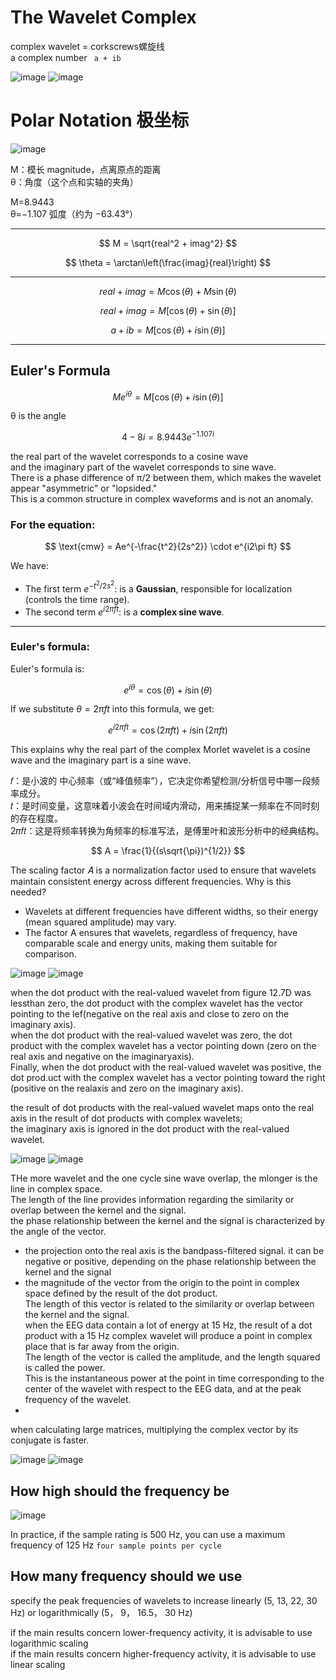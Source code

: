 # The Wavelet Complex 

complex wavelet = corkscrews螺旋线 <br> 
a complex number ` a + ib` <br> 

![image](https://github.com/user-attachments/assets/f43ca8a0-828f-4dfb-9c55-e2c55c5ffe92)
![image](https://github.com/user-attachments/assets/6a70577b-6ee9-4c85-8f8c-fd511a4973f5)

# Polar Notation 极坐标
![image](https://github.com/user-attachments/assets/fee14fce-d444-4470-a7de-5f33748a2113)

M：模长 magnitude，点离原点的距离  <br>
θ：角度（这个点和实轴的夹角） <br> 

M=8.9443 <br>
θ=−1.107 弧度（约为 −63.43°）<br> 

---

$$
M = \sqrt{real^2 + imag^2}
$$

$$
\theta = \arctan\left(\frac{imag}{real}\right)
$$

---

$$
real + imag = M \cos(\theta) + M \sin(\theta)
$$

$$
real + imag = M[\cos(\theta) + \sin(\theta)]
$$

$$
a + ib = M[\cos(\theta) + i \sin(\theta)]
$$

---

## Euler's Formula 

$$
Me^{i\theta} = M \left[ \cos(\theta) + i \sin(\theta) \right]
$$

θ is the angle <br> 

$$
4-8i = 8.9443e^{-1.107i}
$$

the real part of the wavelet corresponds to a cosine wave <br>
and the imaginary part of the wavelet corresponds to sine wave. <br> 
There is a phase difference of π/2 between them, which makes the wavelet appear "asymmetric" or "lopsided." <br>
This is a common structure in complex waveforms and is not an anomaly. <br> 

### For the equation:
$$
\text{cmw} = Ae^{-\frac{t^2}{2s^2}} \cdot e^{i2\pi ft}
$$

We have:

- The first term $e^{-t^2 / 2s^2}$: is a **Gaussian**, responsible for localization (controls the time range).
- The second term $e^{i2\pi ft}$: is a **complex sine wave**.

---

### Euler's formula:

Euler's formula is:

$$
e^{i\theta} = \cos(\theta) + i\sin(\theta)
$$

If we substitute $\theta = 2\pi ft$ into this formula, we get:

$$
e^{i2\pi ft} = \cos(2\pi ft) + i\sin(2\pi ft)
$$

This explains why the real part of the complex Morlet wavelet is a cosine wave and the imaginary part is a sine wave.

𝑓：是小波的 中心频率（或“峰值频率”），它决定你希望检测/分析信号中哪一段频率成分。<br>
𝑡：是时间变量，这意味着小波会在时间域内滑动，用来捕捉某一频率在不同时刻的存在程度。<br>
2𝜋𝑓𝑡：这是将频率转换为角频率的标准写法，是傅里叶和波形分析中的经典结构。 <br>


$$
A = \frac{1}{(s\sqrt{\pi})^{1/2}}
$$


The scaling factor 
𝐴 is a normalization factor used to ensure that wavelets maintain consistent energy across different frequencies. Why is this needed?<br>
* Wavelets at different frequencies have different widths, so their energy (mean squared amplitude) may vary.<br>
* The factor A ensures that wavelets, regardless of frequency, have comparable scale and energy units, making them suitable for comparison. <br> 

![image](https://github.com/user-attachments/assets/1be3e475-1d1f-4ef8-a0bd-90bdf6c69fba)
![image](https://github.com/user-attachments/assets/3985c59e-55b6-4a44-a0e3-16812837516a) 

when the dot product with the real-valued wavelet from figure 12.7D was lessthan zero, the dot product with the complex wavelet has the vector pointing to the lef(negative on the real axis and close to zero on the imaginary axis). <br> 
when the dot product with the real-valued wavelet was zero, the dot product with the complex wavelet has a vector pointing down (zero on the real axis and negative on the imaginaryaxis). <br>
Finally, when the dot product with the real-valued wavelet was positive, the dot prod.uct with the complex wavelet has a vector pointing toward the right (positive on the realaxis and zero on the imaginary axis). <br> 

the result of dot products with the real-valued wavelet maps onto the real axis in the result of dot products with complex wavelets; <br>
the imaginary axis is ignored in the dot product with the real-valued wavelet.<br>

![image](https://github.com/user-attachments/assets/41bbad06-e4c1-4397-9f54-134317122e03)
![image](https://github.com/user-attachments/assets/530d15bd-53a0-4a9c-bfe0-7a7ccb552912)

THe more wavelet and the one cycle sine wave overlap, the mlonger is the line in complex space. <br> 
The length of the line provides information regarding the similarity or overlap between the kernel and the signal. <br> 
the phase relationship between the kernel and the signal is characterized by the angle of the vector. <br> 

* the projection onto the real axis is the bandpass-filtered signal. it can be negative or positive, depending on the phase relationship between the kernel and the signal <br>
* the magnitude of the vector from the origin to the point in complex space defined by the result of the dot product. <br> The length of this vector is related to the similarity or overlap between the kernel and the signal. <br>
when the EEG data contain a lot of energy at 15 Hz, the result of a dot product with a 15 Hz complex wavelet will produce a point in complex place that is far away from the origin. <br> The length of the vector is called the amplitude, and the length squared is called the power.
<br> This is the instantaneous power at the point in time corresponding to the center of the wavelet with respect to the EEG data, and at the peak frequency of the wavelet. 
*  
  
when calculating large matrices, multiplying the complex vector by its conjugate is faster. <br> 

![image](https://github.com/user-attachments/assets/04a2e224-f697-423d-8afa-33c3835e5b4d) 
![image](https://github.com/user-attachments/assets/b04ea9d5-dfc7-4567-8b33-a4ef6a064ec4)

##  How high should the frequency be 
![image](https://github.com/user-attachments/assets/f4292d4f-da1c-4c05-b7b7-1e2406c509e9)

In practice, if the sample rating is 500 Hz, you can use a maximum frequency of 125 Hz `four sample points per cycle` 

## How many frequency should we use 

specify the peak frequencies of wavelets to increase linearly (5, 13, 22, 30 Hz) or logarithmically (5， 9， 16.5， 30 Hz)  <br> 

if the main results concern lower-frequency activity, it is advisable to use logarithmic scaling  <br> 
if the main results concern higher-frequency activity, it is advisable to use linear scaling  <br> 
